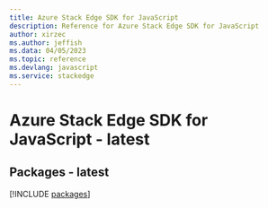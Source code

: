 ```yaml
---
title: Azure Stack Edge SDK for JavaScript
description: Reference for Azure Stack Edge SDK for JavaScript
author: xirzec
ms.author: jeffish
ms.data: 04/05/2023
ms.topic: reference
ms.devlang: javascript
ms.service: stackedge
---
```

# Azure Stack Edge SDK for JavaScript - latest
## Packages - latest
[!INCLUDE [packages](stack-edge-index.md)]